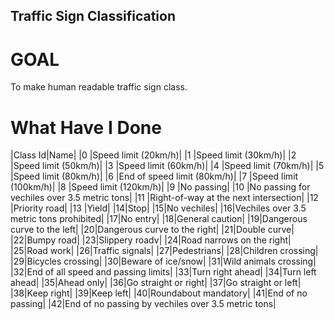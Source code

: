 ## Traffic Sign Classification

# GOAL

To make human readable traffic sign class.

# What Have I Done

|Class Id|Name|
|0 |Speed limit (20km/h)|
|1 |Speed limit (30km/h)|
|2 |Speed limit (50km/h)|
|3 |Speed limit (60km/h)|
|4 |Speed limit (70km/h)|
|5 |Speed limit (80km/h)|
|6 |End of speed limit (80km/h)|
|7 |Speed limit (100km/h)|
|8 |Speed limit (120km/h)|
|9 |No passing|
|10 |No passing for vechiles over 3.5 metric tons|
|11 |Right-of-way at the next intersection|
|12 |Priority road|
|13 |Yield|
|14|Stop|
|15|No vechiles|
|16|Vechiles over 3.5 metric tons prohibited|
|17|No entry|
|18|General caution|
|19|Dangerous curve to the left|
|20|Dangerous curve to the right|
|21|Double curve|
|22|Bumpy road|
|23|Slippery roadv|
|24|Road narrows on the right|
|25|Road work|
|26|Traffic signals|
|27|Pedestrians|
|28|Children crossing|
|29|Bicycles crossing|
|30|Beware of ice/snow|
|31|Wild animals crossing|
|32|End of all speed and passing limits|
|33|Turn right ahead|
|34|Turn left ahead|
|35|Ahead only|
|36|Go straight or right|
|37|Go straight or left|
|38|Keep right|
|39|Keep left|
|40|Roundabout mandatory|
|41|End of no passing|
|42|End of no passing by vechiles over 3.5 metric tons|
